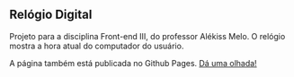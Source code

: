 <h2 align="left">Relógio Digital</h2>

<p align="left">Projeto para a disciplina Front-end III, do professor Alékiss Melo. O relógio mostra a hora atual do computador do usuário.
</p>
<p align="left">A página também está publicada no Github Pages. <a href="https://motapaula.github.io/relogioDigital/">Dá uma olhada!</a></p>
